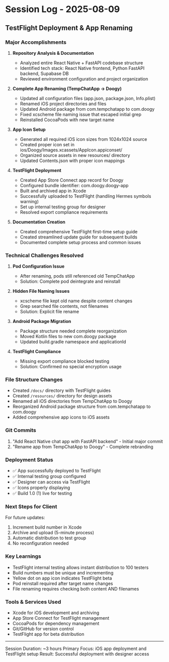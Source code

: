 # Session Log - 2025-08-09
## TestFlight Deployment & App Renaming

### Major Accomplishments

1. **Repository Analysis & Documentation**
   - Analyzed entire React Native + FastAPI codebase structure
   - Identified tech stack: React Native frontend, Python FastAPI backend, Supabase DB
   - Reviewed environment configuration and project organization

2. **Complete App Renaming (TempChatApp → Doogy)**
   - Updated all configuration files (app.json, package.json, Info.plist)
   - Renamed iOS project directories and files
   - Updated Android package from com.tempchatapp to com.doogy
   - Fixed xcscheme file naming issue that escaped initial grep
   - Reinstalled CocoaPods with new target name

3. **App Icon Setup**
   - Generated all required iOS icon sizes from 1024x1024 source
   - Created proper icon set in ios/Doogy/Images.xcassets/AppIcon.appiconset/
   - Organized source assets in new resources/ directory
   - Updated Contents.json with proper icon mappings

4. **TestFlight Deployment**
   - Created App Store Connect app record for Doogy
   - Configured bundle identifier: com.doogy.doogy-app
   - Built and archived app in Xcode
   - Successfully uploaded to TestFlight (handling Hermes symbols warning)
   - Set up internal testing group for designer
   - Resolved export compliance requirements

5. **Documentation Creation**
   - Created comprehensive TestFlight first-time setup guide
   - Created streamlined update guide for subsequent builds
   - Documented complete setup process and common issues

### Technical Challenges Resolved

1. **Pod Configuration Issue**
   - After renaming, pods still referenced old TempChatApp
   - Solution: Complete pod deintegrate and reinstall

2. **Hidden File Naming Issues**
   - xcscheme file kept old name despite content changes
   - Grep searched file contents, not filenames
   - Solution: Explicit file rename

3. **Android Package Migration**
   - Package structure needed complete reorganization
   - Moved Kotlin files to new com.doogy package
   - Updated build.gradle namespace and applicationId

4. **TestFlight Compliance**
   - Missing export compliance blocked testing
   - Solution: Confirmed no special encryption usage

### File Structure Changes

- Created `/docs/` directory with TestFlight guides
- Created `/resources/` directory for design assets
- Renamed all iOS directories from TempChatApp to Doogy
- Reorganized Android package structure from com.tempchatapp to com.doogy
- Added comprehensive app icons to iOS assets

### Git Commits

1. "Add React Native chat app with FastAPI backend" - Initial major commit
2. "Rename app from TempChatApp to Doogy" - Complete rebranding

### Deployment Status

- ✅ App successfully deployed to TestFlight
- ✅ Internal testing group configured
- ✅ Designer can access via TestFlight
- ✅ Icons properly displaying
- ✅ Build 1.0 (1) live for testing

### Next Steps for Client

For future updates:
1. Increment build number in Xcode
2. Archive and upload (5-minute process)
3. Automatic distribution to test group
4. No reconfiguration needed

### Key Learnings

- TestFlight internal testing allows instant distribution to 100 testers
- Build numbers must be unique and incrementing
- Yellow dot on app icon indicates TestFlight beta
- Pod reinstall required after target name changes
- File renaming requires checking both content AND filenames

### Tools & Services Used

- Xcode for iOS development and archiving
- App Store Connect for TestFlight management
- CocoaPods for dependency management
- Git/GitHub for version control
- TestFlight app for beta distribution

---

Session Duration: ~3 hours
Primary Focus: iOS app deployment and TestFlight setup
Result: Successful deployment with designer access
